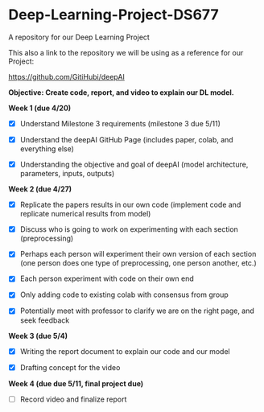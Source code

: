 # Deep-Learning-Project-DS677
A repository for our Deep Learning Project


This also a link to the repository we will be using as a reference for our Project:

https://github.com/GitiHubi/deepAI




**Objective: Create code, report, and video to explain our DL model.**

**Week 1 (due 4/20)**

- [x] Understand Milestone 3 requirements (milestone 3 due 5/11)

- [x] Understand the deepAI GitHub Page (includes paper, colab, and everything else) 

- [x] Understanding the objective and goal of deepAI (model architecture, parameters, inputs, outputs)

**Week 2 (due 4/27)**

- [x] Replicate the papers results in our own code (implement code and replicate numerical results from model) 

- [x] Discuss who is going to work on experimenting with each section (preprocessing) 

- [x] Perhaps each person will experiment their own version of each section (one person does one type of preprocessing, one person another, etc.) 

- [x] Each person experiment with code on their own end

- [x] Only adding code to existing colab with consensus from group 

- [x] Potentially meet with professor to clarify we are on the right page, and seek feedback

**Week 3 (due 5/4)**

- [x] Writing the report document to explain our code and our model

- [x] Drafting concept for the video

**Week 4 (due due 5/11, final project due)**

- [ ] Record video and finalize report
